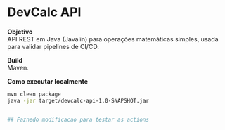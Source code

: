# DevCalc API

**Objetivo**  
API REST em Java (Javalin) para operações matemáticas simples, usada para validar pipelines de CI/CD.

**Build**  
Maven.

**Como executar localmente**
```bash
mvn clean package
java -jar target/devcalc-api-1.0-SNAPSHOT.jar


## Faznedo modificacao para testar as actions